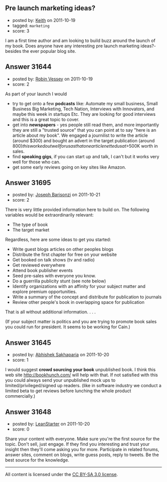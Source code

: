 ## Pre launch marketing ideas?

- posted by: [Keith](https://stackexchange.com/users/-1/12786-keith) on 2011-10-19
- tagged: `marketing`
- score: 3

I am a first time author and am looking to build buzz around the launch of my book. Does anyone have any interesting pre launch marketing ideas?- besides the ever popular blog site.



## Answer 31644

- posted by: [Robin Vessey](https://stackexchange.com/users/-1/984-robin-vessey) on 2011-10-19
- score: 2

As part of your launch I would  

 - try to get onto a few **podcasts** like: Automate my small business, Small Business Big Marketing, Tech Nation, Interviews with Innovators, and maybe this week in startups Etc. They are looking for good interviews and this is a great topic to cover.  
 - get into **newspapers** - yes people still read them, and more importantly they are still a "trusted source" that you can point at to say "here is an article about my book". We engaged a journilist to write the article (around $300) and bought an advert in the target publication (around $800) this worked out well for us as that one article netted us at >$500K worth in sales.
 - find **speaking gigs**, if you can start up and talk, I can't but it works very well for those who can.
 - get some early reviews going on key sites like Amazon.



## Answer 31695

- posted by: [Joseph Barisonzi](https://stackexchange.com/users/-1/8791-joseph-barisonzi) on 2011-10-21
- score: 2

There is very little provided information here to build on. The following variables would be extraordinarily relevant:

 - The type of book
 - The target market

Regardless, here are some ideas to get you started:

 - Write guest blogs articles on other peoples blogs
 - Distribute the first chapter for free on your website
 - Get booked on talk shows (tv and radio)
 - Get reviewed everywhere
 - Attend book publisher events
 - Seed pre-sales with everyone you know.
 - Do a guerrilla publicity stunt (see note below) 
 - Identify organizations with an affinity for your subject matter and explore premium opportunities.
 - Write a summary of the concept and distribute for publication to journals
 - Review other people's book in overlapping space for publication


That is all without additional information. . . . 

(If your subject matter is politics and you are trying to promote book sales you could run for president. It seems to be working for Cain.) 




## Answer 31645

- posted by: [Abhishek Sakhaparia](https://stackexchange.com/users/-1/11673-abhishek-sakhaparia) on 2011-10-20
- score: 1

<p>I would suggest <strong>crowd sourcing your book</strong> unpublished book.
I think this web site <a href="http://bookhunch.com/" rel="nofollow">http://bookhunch.com/</a> will help with that. 
If not satisfied with this you could always send your unpublished mock ups to limited/privileged/signed up readers. (like in software industry we conduct a limited beta to get reviews before lunching the whole product commercially.)</p>



## Answer 31648

- posted by: [LeanStarter](https://stackexchange.com/users/-1/13902-leanstarter) on 2011-10-20
- score: 0

Share your content with everyone. Make sure you're the first source for the topic. Don't sell, just engage. If they find you interesting and trust your insight then they'll come asking you for more. Participate in related forums, answer sites, comment on blogs, write guess posts, reply to tweets. Be the best source for the knowledge.



---

All content is licensed under the [CC BY-SA 3.0 license](https://creativecommons.org/licenses/by-sa/3.0/).
